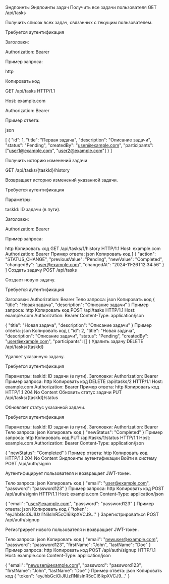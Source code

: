 Эндпоинты
Эндпоинты задач
Получить все задачи пользователя
GET /api/tasks

Получить список всех задач, связанных с текущим пользователем.

Требуется аутентификация

Заголовки:

Authorization: Bearer <JWT-TOKEN>

Пример запроса:

http

Копировать код

GET /api/tasks HTTP/1.1

Host: example.com

Authorization: Bearer <JWT-TOKEN>

Пример ответа:

json

[
{
"id": 1,
"title": "Первая задача",
"description": "Описание задачи",
"status": "Pending",
"createdBy": "user@example.com",
"participants": ["user1@example.com", "user2@example.com"]
}
]

Получить историю изменений задачи

GET /api/tasks/{taskId}/history

Возвращает историю изменений указанной задачи.

Требуется аутентификация

Параметры:

taskId: ID задачи (в пути).

Заголовки:

Authorization: Bearer <JWT-TOKEN>

Пример запроса:

http
Копировать код
GET /api/tasks/1/history HTTP/1.1
Host: example.com
Authorization: Bearer <JWT-TOKEN>
Пример ответа:
json
Копировать код
[
{
"action": "STATUS_CHANGE",
"previousValue": "Pending",
"newValue": "Completed",
"changedBy": "user@example.com",
"changedAt": "2024-11-26T12:34:56"
}
]
Создать задачу
POST /api/tasks

Создает новую задачу.

Требуется аутентификация

Заголовки:
Authorization: Bearer <JWT-TOKEN>
Тело запроса:
json
Копировать код
{
"title": "Новая задача",
"description": "Описание задачи"
}
Пример запроса:
http
Копировать код
POST /api/tasks HTTP/1.1
Host: example.com
Authorization: Bearer <JWT-TOKEN>
Content-Type: application/json

{
"title": "Новая задача",
"description": "Описание задачи"
}
Пример ответа:
json
Копировать код
{
"id": 2,
"title": "Новая задача",
"description": "Описание задачи",
"status": "Pending",
"createdBy": "user@example.com",
"participants": []
}
Удалить задачу
DELETE /api/tasks/{taskId}

Удаляет указанную задачу.

Требуется аутентификация

Параметры:
taskId: ID задачи (в пути).
Заголовки:
Authorization: Bearer <JWT-TOKEN>
Пример запроса:
http
Копировать код
DELETE /api/tasks/2 HTTP/1.1
Host: example.com
Authorization: Bearer <JWT-TOKEN>
Пример ответа:
http
Копировать код
HTTP/1.1 204 No Content
Обновить статус задачи
PUT /api/tasks/{taskId}/status

Обновляет статус указанной задачи.

Требуется аутентификация

Параметры:
taskId: ID задачи (в пути).
Заголовки:
Authorization: Bearer <JWT-TOKEN>
Тело запроса:
json
Копировать код
{
"newStatus": "Completed"
}
Пример запроса:
http
Копировать код
PUT /api/tasks/1/status HTTP/1.1
Host: example.com
Authorization: Bearer <JWT-TOKEN>
Content-Type: application/json

{
"newStatus": "Completed"
}
Пример ответа:
http
Копировать код
HTTP/1.1 204 No Content
Эндпоинты аутентификации
Войти в систему
POST /api/auth/signin

Аутентифицирует пользователя и возвращает JWT-токен.

Тело запроса:
json
Копировать код
{
"email": "user@example.com",
"password": "password123"
}
Пример запроса:
http
Копировать код
POST /api/auth/signin HTTP/1.1
Host: example.com
Content-Type: application/json

{
"email": "user@example.com",
"password": "password123"
}
Пример ответа:
json
Копировать код
{
"token": "eyJhbGciOiJIUzI1NiIsInR5cCI6IkpXVCJ9..."
}
Зарегистрироваться
POST /api/auth/signup

Регистрирует нового пользователя и возвращает JWT-токен.

Тело запроса:
json
Копировать код
{
"email": "newuser@example.com",
"password": "password123",
"firstName": "John",
"lastName": "Doe"
}
Пример запроса:
http
Копировать код
POST /api/auth/signup HTTP/1.1
Host: example.com
Content-Type: application/json

{
"email": "newuser@example.com",
"password": "password123",
"firstName": "John",
"lastName": "Doe"
}
Пример ответа:
json
Копировать код
{
"token": "eyJhbGciOiJIUzI1NiIsInR5cCI6IkpXVCJ9..."
}
